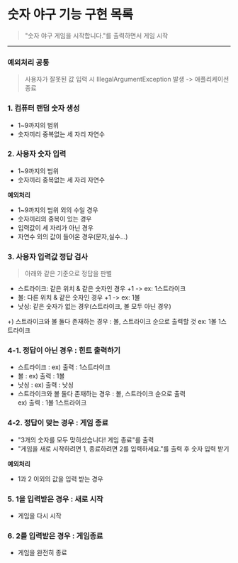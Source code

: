 # 숫자 야구 기능 구현 목록


> "숫자 야구 게임을 시작합니다."를 출력하면서 게임 시작

----

### 예외처리 공통
> 사용자가 잘못된 값 입력 시 IllegalArgumentException 발생 -> 애플리케이션 종료


### 1. 컴퓨터 랜덤 숫자 생성
- 1~9까지의 범위
- 숫자끼리 중복없는 세 자리 자연수


### 2. 사용자 숫자 입력
- 1~9까지의 범위
- 숫자끼리 중복없는 세 자리 자연수

**예외처리**
- 1~9까지의 범위 외의 수일 경우
- 숫자끼리의 중복이 있는 경우
- 입력값이 세 자리가 아닌 경우
- 자연수 외의 값이 들어온 경우(문자,실수...)


### 3. 사용자 입력값 정답 검사
> 아래와 같은 기준으로 정답을 판별
- 스트라이크: 같은 위치 & 같은 숫자인 경우 +1 -> ex: 1스트라이크
- 볼: 다른 위치 & 같은 숫자인 경우 +1 -> ex: 1볼
- 낫싱: 같은 숫자가 없는 경우(스트라이크, 볼 모두 아닌 경우)

+) 스트라이크와 볼 둘다 존재하는 경우 : 볼, 스트라이크 순으로 출력할 것
ex: 1볼 1스트라이크


### 4-1. 정답이 아닌 경우 : 힌트 출력하기
- 스트라이크 : ex) 출력 : 1스트라이크
- 볼 : ex) 출력 : 1볼
- 낫싱 : ex) 출력 : 낫싱
- 스트라이크와 볼 둘다 존재하는 경우 : 볼, 스트라이크 순으로 출력 <br>
  ex) 출력 : 1볼 1스트라이크


### 4-2. 정답이 맞는 경우 : 게임 종료
- "3개의 숫자를 모두 맞히셨습니다! 게임 종료"를 출력
- "게임을 새로 시작하려면 1, 종료하려면 2를 입력하세요."를 출력 후 숫자 입력 받기

**예외처리**
- 1과 2 이외의 값을 입력 받는 경우


### 5. 1을 입력받은 경우 : 새로 시작
- 게임을 다시 시작


### 6. 2를 입력받은 경우 : 게임종료
- 게임을 완전히 종료